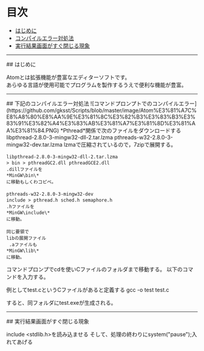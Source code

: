 
# 目次

- [はじめに](#first)
- [コンパイルエラー対処法](#1)
- [実行結果画面がすぐ閉じる現象](#2)

<hr id="first" />
## はじめに

Atomとは拡張機能が豊富なエディターソフトです。  
あらゆる言語が使用可能でプログラムを製作するうえで便利な機能が豊富。




<hr id="1" />
## 下記のコンパイルエラー対処法
![コマンドプロンプトでのコンパイルエラー](https://github.com/gksst/Scripts/blob/master/image/Atom%E3%81%A7C%E8%A8%80%E8%AA%9E%E3%81%8C%E3%82%B3%E3%83%B3%E3%83%91%E3%82%A4%E3%83%AB%E3%81%A7%E3%81%8D%E3%81%AA%E3%81%84.PNG)  
*Pthread*関係で次のファイルをダウンロードする  
libpthread-2.8.0-3-mingw32-dll-2.tar.lzma  
pthreads-w32-2.8.0-3-mingw32-dev.tar.lzma  
lzmaで圧縮されているので，7zipで展開する。

```
libpthread-2.8.0-3-mingw32-dll-2.tar.lzma
> bin > pthreadGC2.dll pthreadGCE2.dll
.dillファイルを
*MinGW\bin\*
に移動もしくわコピペ。

pthreads-w32-2.8.0-3-mingw32-dev
include > pthread.h sched.h semaphore.h
.hファイルを
*MinGW\include\*
に移動。

同じ要領で
libの展開ファイル
 .aファイルも　
*MinGW\lib\*
に移動。
```
コマンドプロンプでcdを使いCファイルのフォルダまで移動する。
以下のコマンドを入力する。

例としてtest.cというCファイルがあると定義する
gcc -o test test.c　　

すると、同フォルダにtest.exeが生成される。






<hr id="2" />
## 実行結果画面がすぐ閉じる現象

include <stdlib.h>を読み込ませる
そして、処理の終わりにsystem("pause");入れてあげる
